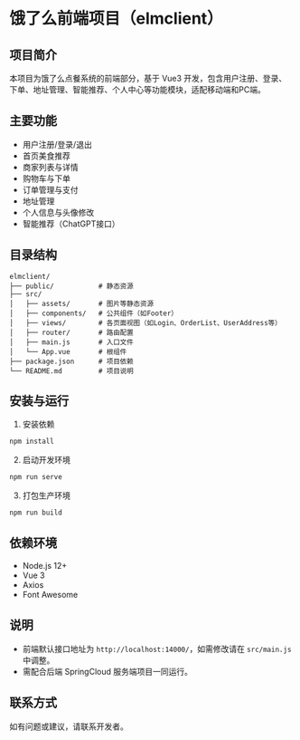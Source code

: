 # 饿了么前端项目（elmclient）

## 项目简介
本项目为饿了么点餐系统的前端部分，基于 Vue3 开发，包含用户注册、登录、下单、地址管理、智能推荐、个人中心等功能模块，适配移动端和PC端。

## 主要功能
- 用户注册/登录/退出
- 首页美食推荐
- 商家列表与详情
- 购物车与下单
- 订单管理与支付
- 地址管理
- 个人信息与头像修改
- 智能推荐（ChatGPT接口）

## 目录结构
```
elmclient/
├── public/           # 静态资源
├── src/
│   ├── assets/       # 图片等静态资源
│   ├── components/   # 公共组件（如Footer）
│   ├── views/        # 各页面视图（如Login、OrderList、UserAddress等）
│   ├── router/       # 路由配置
│   ├── main.js       # 入口文件
│   └── App.vue       # 根组件
├── package.json      # 项目依赖
└── README.md         # 项目说明
```

## 安装与运行
1. 安装依赖
```bash
npm install
```
2. 启动开发环境
```bash
npm run serve
```
3. 打包生产环境
```bash
npm run build
```

## 依赖环境
- Node.js 12+
- Vue 3
- Axios
- Font Awesome

## 说明
- 前端默认接口地址为 `http://localhost:14000/`，如需修改请在 `src/main.js` 中调整。
- 需配合后端 SpringCloud 服务端项目一同运行。

## 联系方式
如有问题或建议，请联系开发者。
